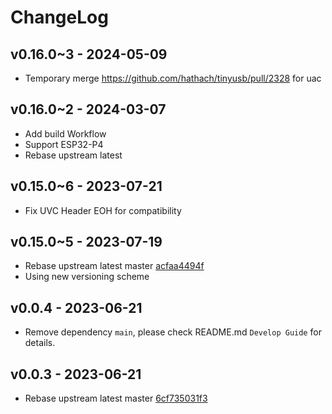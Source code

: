 # ChangeLog

## v0.16.0~3 - 2024-05-09

* Temporary merge https://github.com/hathach/tinyusb/pull/2328 for uac

## v0.16.0~2 - 2024-03-07

* Add build Workflow
* Support ESP32-P4
* Rebase upstream latest

## v0.15.0~6 - 2023-07-21

* Fix UVC Header EOH for compatibility

## v0.15.0~5 - 2023-07-19

* Rebase upstream latest master [acfaa4494f](https://github.com/hathach/tinyusb/commit/acfaa4494faccd615475e4ae9d3df940ed13d7af)
* Using new versioning scheme

## v0.0.4 - 2023-06-21

* Remove dependency `main`, please check README.md `Develop Guide` for details.

## v0.0.3 - 2023-06-21

* Rebase upstream latest master [6cf735031f3](https://github.com/hathach/tinyusb/commit/6cf735031f35cd223231b7f94b8c3caa8286cb9e)